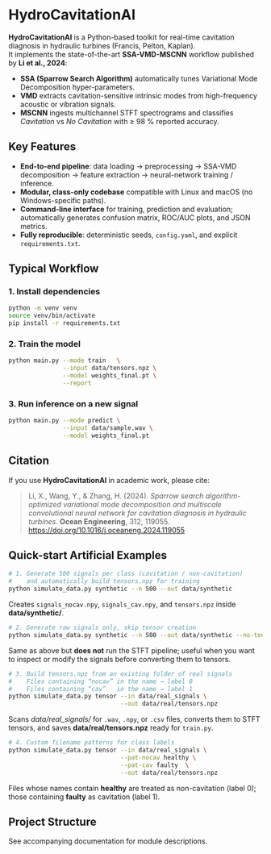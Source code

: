 
# HydroCavitationAI

**HydroCavitationAI** is a Python-based toolkit for real-time cavitation diagnosis in hydraulic turbines (Francis, Pelton, Kaplan).  
It implements the state-of-the-art **SSA-VMD-MSCNN** workflow published by **Li et al., 2024**:

* **SSA (Sparrow Search Algorithm)** automatically tunes Variational Mode Decomposition hyper-parameters.  
* **VMD** extracts cavitation-sensitive intrinsic modes from high-frequency acoustic or vibration signals.  
* **MSCNN** ingests multichannel STFT spectrograms and classifies *Cavitation* vs *No Cavitation* with ≥ 98 % reported accuracy.

## Key Features

- **End-to-end pipeline**: data loading → preprocessing → SSA-VMD decomposition → feature extraction → neural-network training / inference.  
- **Modular, class-only codebase** compatible with Linux and macOS (no Windows-specific paths).  
- **Command-line interface** for training, prediction and evaluation; automatically generates confusion matrix, ROC/AUC plots, and JSON metrics.  
- **Fully reproducible**: deterministic seeds, `config.yaml`, and explicit `requirements.txt`.

## Typical Workflow


### 1. Install dependencies
```bash
python -m venv venv
source venv/bin/activate
pip install -r requirements.txt
```
### 2. Train the model
```bash
python main.py --mode train   \
               --input data/tensors.npz \
               --model weights_final.pt \
               --report
```
### 3. Run inference on a new signal
```bash
python main.py --mode predict \
               --input data/sample.wav \
               --model weights_final.pt
```
## Citation

If you use **HydroCavitationAI** in academic work, please cite:

> Li, X., Wang, Y., & Zhang, H. (2024). *Sparrow search algorithm-optimized variational mode decomposition and multiscale convolutional neural network for cavitation diagnosis in hydraulic turbines*. **Ocean Engineering**, 312, 119055. https://doi.org/10.1016/j.oceaneng.2024.119055

## Quick-start Artificial Examples

```bash
# 1. Generate 500 signals per class (cavitation / non-cavitation)
#    and automatically build tensors.npz for training
python simulate_data.py synthetic --n 500 --out data/synthetic
```
Creates `signals_nocav.npy`, `signals_cav.npy`, and `tensors.npz` inside **data/synthetic/**.

```bash
# 2. Generate raw signals only, skip tensor creation
python simulate_data.py synthetic --n 500 --out data/synthetic --no-tensor
```
Same as above but **does not** run the STFT pipeline; useful when you want to inspect or modify the signals before converting them to tensors.

```bash
# 3. Build tensors.npz from an existing folder of real signals
#    Files containing “nocav” in the name → label 0
#    Files containing “cav”   in the name → label 1
python simulate_data.py tensor --in data/real_signals \
                               --out data/real/tensors.npz
```
Scans *data/real_signals/* for `.wav`, `.npy`, or `.csv` files, converts them to STFT tensors, and saves **data/real/tensors.npz** ready for `train.py`.

```bash
# 4. Custom filename patterns for class labels
python simulate_data.py tensor --in data/real_signals \
                               --pat-nocav healthy \
                               --pat-cav faulty  \
                               --out data/real/tensors.npz
```
Files whose names contain **healthy** are treated as non-cavitation (label 0); those containing **faulty** as cavitation (label 1).


## Project Structure
See accompanying documentation for module descriptions.